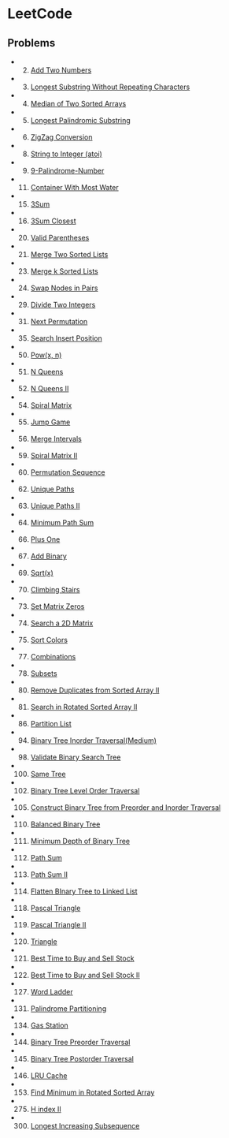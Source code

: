 # LeetCode

## Problems

+ 2. [Add Two Numbers](./2-Add-Two-Numbers(Medium))
+ 3. [Longest Substring Without Repeating Characters](./3-Longest-Substring-Without-Repeating-Characters(Medium))
+ 4. [Median of Two Sorted Arrays](./4-Median-of-Two-Sorted-Arrays(Hard))
+ 5. [Longest Palindromic Substring](./5-Longest-Palindromic-Substring(Medium))
+ 6. [ZigZag Conversion](./6-ZigZag-Conversion(Medium))
+ 8. [String to Integer (atoi)](./8-String-to-Integer(Medium))
+ 9. [9-Palindrome-Number](./9-Palindrome-Number(Easy))
+ 11. [Container With Most Water](./11-Container-With-Most-Water(Medium))
+ 15. [3Sum](./15-3Sum(Medium))
+ 16. [3Sum Closest](./16-3Sum-Closest(Medium))
+ 20. [Valid Parentheses](20-Valid-Parentheses(Easy))
+ 21. [Merge Two Sorted Lists](./21-Merge-Two-Sorted-Lists(Easy))
+ 23. [Merge k Sorted Lists](./23-Merge-k-Sorted-Lists(Hard))
+ 24. [Swap Nodes in Pairs](./24-Swap-Nodes-in-Pairs(Medium))
+ 29. [Divide Two Integers](./29-Divide-Two-Integers(Medium))
+ 31. [Next Permutation](./31-Next-Permutation(Medium))
+ 35. [Search Insert Position](./35-Search-Insert-Position(Easy))
+ 50. [Pow(x, n)](./50-Pow(x,n)(Medium))
+ 51. [N Queens](51-N-Queens(Hard))
+ 52. [N Queens II](52-N-Queens-II(Hard))
+ 54. [Spiral Matrix](./54-Spiral-Matrix(Medium))
+ 55. [Jump Game](./55-Jump-Game(Medium))
+ 56. [Merge Intervals](./56-Merge-Intervals(Medium))
+ 59. [Spiral Matrix II](./59-Spiral-Matrix-II(Medium))
+ 60. [Permutation Sequence](./60-Permutation-Sequence(Medium))
+ 62. [Unique Paths](./62-Unique-Paths(Medium))
+ 63. [Unique Paths II](./63-Unique-Paths-II(Medium))
+ 64. [Minimum Path Sum](./64-Minimum-Path-Sum(Medium))
+ 66. [Plus One](./66-Plus-One(Easy))
+ 67. [Add Binary](./67-Add-Binary(Easy))
+ 69. [Sqrt(x)](./69-Sqrt-X(Easy))
+ 70. [Climbing Stairs](./70-Climbing-Stairs(Easy))
+ 73. [Set Matrix Zeros](./73-Set-Matrix-Zeros(Medium))
+ 74. [Search a 2D Matrix](./74-Seach-a-2D-Matrix(Medium))
+ 75. [Sort Colors](./75-Sort-Colors(Medium))
+ 77. [Combinations](./77-Combinations(Medium))
+ 78. [Subsets](./Subsets(Medium))
+ 80. [Remove Duplicates from Sorted Array II](./80-Remove-Duplicates-from-Sorted-Array-II(Medium))
+ 81. [Search in Rotated Sorted Array II](./81-Search-in-Rotated-Sorted-Array-II(Medium))
+ 86. [Partition List](./86-Partition-List(Medium))
+ 94. [Binary Tree Inorder Traversal(Medium)](./94-Binary-Tree-Inorder-Traversal(Medium))
+ 98. [Validate Binary Search Tree](./98-Validate-Binary-Search-Tree(Medium))
+ 100. [Same Tree](./100-Same-Tree(Easy))
+ 102. [Binary Tree Level Order Traversal](./102-Binary-Tree-Level-Order-Traversal(Medium))
+ 105. [Construct Binary Tree from Preorder and Inorder Traversal](./105-Construct-Binary-Tree-from-Preorder-and-Inorder-Traversal(Medium))
+ 110. [Balanced Binary Tree](./110-Balanced-Binary-Tree(Easy))
+ 111. [Minimum Depth of Binary Tree](./111-Minimum-Depth-of-Binary-Tree(Easy))
+ 112. [Path Sum](./112-Path-Sum(Easy))
+ 113. [Path Sum II](./113-Path-Sum-II(Medium))
+ 114. [Flatten BInary Tree to Linked List](./114-Flatten-BInary-Tree-to-Linked-List(Medium))
+ 118. [Pascal Triangle](./118-Pascal-Triangle(Easy))
+ 119. [Pascal Triangle II](./119-Pascal-Triangle-II(Easy))
+ 120. [Triangle](./120-Triangle(Medium))
+ 121. [Best Time to Buy and Sell Stock](./121-Best-Time-to-Buy-and-Sell-Stock(Easy))
+ 122. [Best Time to Buy and Sell Stock II](./122-Best-Time-to-Buy-and-Sell-Stock-II(Easy))
+ 127. [Word Ladder](./127-Word-Ladder(Medium))
+ 131. [Palindrome Partitioning](./131-Palindrome-Partitioning(Medium))
+ 134. [Gas Station](./134-Gas-Station(Medium))
+ 144. [Binary Tree Preorder Traversal](./144-Binary-Tree-Preorder-Traversal(Medium))
+ 145. [Binary Tree Postorder Traversal](./145-Binary-Tree-Postorder-Traversal(Hard))
+ 146. [LRU Cache](./146-LRU-Cache(Hard))
+ 153. [Find Minimum in Rotated Sorted Array](./153-Find-Minimum-in-Rotated-Sorted-Array(Medium))
+ 275. [H index II](./275-H-index-II(Medium))
+ 300. [Longest Increasing Subsequence](./300-Longest-Increasing-Subsequence(Medium))